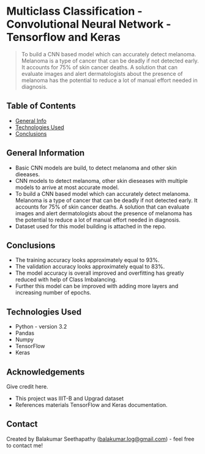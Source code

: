 # Multiclass Classification - Convolutional Neural Network - Tensorflow and Keras
>  To build a CNN based model which can accurately detect melanoma. Melanoma is a type of cancer that can be deadly if not detected early. It accounts for 75% of skin cancer deaths. A solution that can evaluate images and alert dermatologists about the presence of melanoma has the potential to reduce a lot of manual effort needed in diagnosis.


## Table of Contents
* [General Info](#general-information)
* [Technologies Used](#technologies-used)
* [Conclusions](#conclusions)

<!-- You can include any other section that is pertinent to your problem -->

## General Information
- Basic CNN models are build, to detect melanoma and other skin dieeases.
- CNN models to detect melanoma, other skin dieseases with multiple models to arrive at most accurate model.
- To build a CNN based model which can accurately detect melanoma. Melanoma is a type of cancer that can be deadly if not detected early. It accounts for 75% of skin cancer deaths. A solution that can evaluate images and alert dermatologists about the presence of melanoma has the potential to reduce a lot of manual effort needed in diagnosis.
- Dataset used for this model building is attached in the repo.

<!-- You don't have to answer all the questions - just the ones relevant to your project. -->

## Conclusions
- The training accuracy looks approximately equal to 93%.
- The validation accuracy looks approximately equal to 83%.
- The model accuracy is overall improved and overfitting has greatly reduced with help of Class Imbalancing.
- Further this model can be improved with adding more layers and increasing number of epochs.

<!-- You don't have to answer all the questions - just the ones relevant to your project. -->


## Technologies Used
- Python - version 3.2
- Pandas
- Numpy
- TensorFlow
- Keras

<!-- As the libraries versions keep on changing, it is recommended to mention the version of library used in this project -->

## Acknowledgements
Give credit here.
- This project was IIIT-B and Upgrad dataset
- References materials TensorFlow and Keras documentation.


## Contact
Created by Balakumar Seethapathy (balakumar.log@gmail.com) - feel free to contact me!
